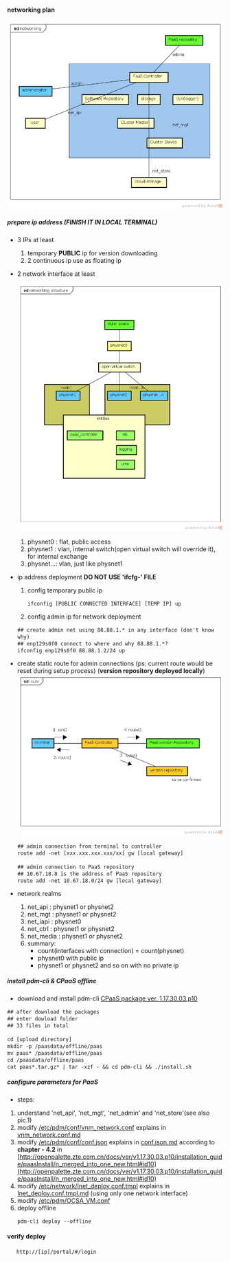 #### networking plan
![networking plan pic.1](../networking.png)
##### prepare ip address (<b>FINISH IT IN LOCAL TERMINAL</b>) 
- 3 IPs at least
    1. temporary <b>PUBLIC</b> ip for version downloading 
    2. 2 continuous ip use as floating ip

- 2 network interface at least

    ![networking structure](../networking_structure.png)
    1. physnet0 : flat, public access
    2. physnet1 : vlan, internal switch(open virtual switch will override it), for internal exchange
    3. physnet...: vlan, just like physnet1

- ip address deployment <b>DO NOT USE 'ifcfg-' FILE</b>
    1. config temporary public ip
        ```
        ifconfig [PUBLIC CONNECTED INTERFACE] [TEMP IP] up
        ```
    2. config admin ip for network deployment
    
    ```
    ## create admin net using 88.88.1.* in any interface (don't know why)
    ## enp129s0f0 connect to where and why 88.88.1.*?
    ifconfig enp129s0f0 88.88.1.2/24 up
    ```

- create static route for admin connections (ps: current route would be reset during setup process) (<b>version repository deployed locally</b>)
![necessary connections](../route.png) 
    ```
    ## admin connection from terminal to controller
    route add -net [xxx.xxx.xxx.xxx/xx] gw [local gateway]

    ## admin connection to PaaS repository
    ## 10.67.18.8 is the address of PaaS repository
    route add -net 10.67.18.0/24 gw [local gateway]
    ```
- network realms
    1. net_api : physnet1 or physnet2
    2. net_mgt : physnet1 or physnet2
    3. net_iapi : physnet0  
    4. net_ctrl : physnet1 or physnet2
    5. net_media : physnet1 or physnet2 
    6. summary:
        - count(interfaces with connection) = count(physnet)
        - physnet0 with public ip
        - physnet1 or physnet2 and so on with no private ip

##### install pdm-cli & CPaaS offline 

- download and install pdm-cli [CPaaS package ver. 1.17.30.03.p10](https://artxa.zte.com.cn:443/artifactory/oes_tcp-release-generic/embpaas/both/v1.17.30.03.p10_1595805_1/version) 
```
## after download the packages
## enter dowload folder
## 33 files in total

cd [upload directory]
mkdir -p /paasdata/offline/paas
mv paas* /paasdata/offline/paas
cd /paasdata/offline/paas
cat paas*.tar.gz* | tar -xzf - && cd pdm-cli && ./install.sh

```

##### configure parameters for PaaS
- steps:
 1. understand 'net_api', 'net_mgt', 'net_admin' and 'net_store'(see also pic.1)
 2. modify [/etc/pdm/conf/vnm_network.conf](./etc/pdm/conf/vnm_network.conf) explains in [vnm_network.conf.md](./etc/pdm/conf/vnm_network.conf.md)
 3. modify [/etc/pdm/conf/conf.json](./etc/pdm/conf/conf.json) explains in [conf.json.md](./etc/pdm/conf/conf.json.md)  according to <b>chapter - 4.2</b> in [http://openpalette.zte.com.cn/docs/ver/v1.17.30.03.p10/installation_guide/paasInstall/n_merged_into_one_new.html#id10](http://openpalette.zte.com.cn/docs/ver/v1.17.30.03.p10/installation_guide/paasInstall/n_merged_into_one_new.html#id10)
 4. modify [/etc/network/Inet_deploy.conf.tmpl](./etc/network/Inet_deploy.conf.tmpl) explains in [Inet_deploy.conf.tmpl.md](./etc/network/Inet_deploy.conf.tmpl.md) (using only one network interface)
 5. modify [/etc/pdm/OCSA_VM.conf](./etc/pdm/OCSA_VM.conf)
 6. deploy offline
    ```
    pdm-cli deploy --offline
    ```
#### verify deploy 
```
   http://[ip]/portal/#/login
```
   
